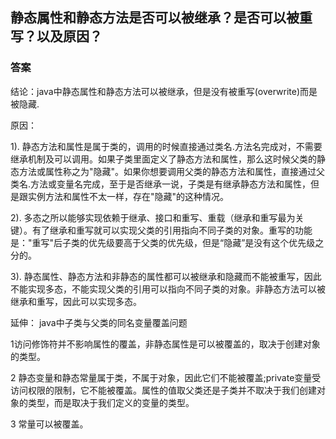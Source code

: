 
## 静态属性和静态方法是否可以被继承？是否可以被重写？以及原因？

### 答案

结论：java中静态属性和静态方法可以被继承，但是没有被重写(overwrite)而是被隐藏.

原因：

1). 静态方法和属性是属于类的，调用的时候直接通过类名.方法名完成对，不需要继承机制及可以调用。如果子类里面定义了静态方法和属性，那么这时候父类的静态方法或属性称之为"隐藏"。如果你想要调用父类的静态方法和属性，直接通过父类名.方法或变量名完成，至于是否继承一说，子类是有继承静态方法和属性，但是跟实例方法和属性不太一样，存在"隐藏"的这种情况。

2). 多态之所以能够实现依赖于继承、接口和重写、重载（继承和重写最为关键）。有了继承和重写就可以实现父类的引用指向不同子类的对象。重写的功能是："重写"后子类的优先级要高于父类的优先级，但是“隐藏”是没有这个优先级之分的。

3). 静态属性、静态方法和非静态的属性都可以被继承和隐藏而不能被重写，因此不能实现多态，不能实现父类的引用可以指向不同子类的对象。非静态方法可以被继承和重写，因此可以实现多态。


延伸：
java中子类与父类的同名变量覆盖问题 

1访问修饰符并不影响属性的覆盖，非静态属性是可以被覆盖的，取决于创建对象的类型。

2 静态变量和静态常量属于类，不属于对象，因此它们不能被覆盖;private变量受访问权限的限制，它不能被覆盖。属性的值取父类还是子类并不取决于我们创建对象的类型，而是取决于我们定义的变量的类型。

3 常量可以被覆盖。
